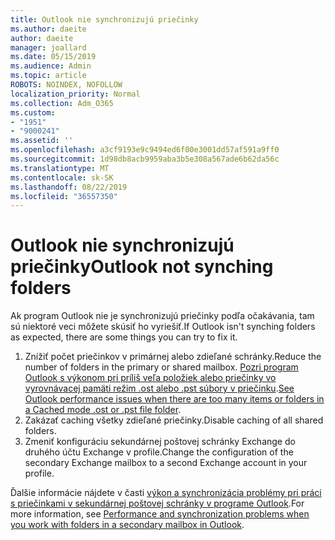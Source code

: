 ```yaml
---
title: Outlook nie synchronizujú priečinky
ms.author: daeite
author: daeite
manager: joallard
ms.date: 05/15/2019
ms.audience: Admin
ms.topic: article
ROBOTS: NOINDEX, NOFOLLOW
localization_priority: Normal
ms.collection: Adm_O365
ms.custom:
- "1951"
- "9000241"
ms.assetid: ''
ms.openlocfilehash: a3cf9193e9c9494ed6f00e3001dd57af591a9ff0
ms.sourcegitcommit: 1d98db8acb9959aba3b5e308a567ade6b62da56c
ms.translationtype: MT
ms.contentlocale: sk-SK
ms.lasthandoff: 08/22/2019
ms.locfileid: "36557350"
---
```

# <a name="outlook-not-synching-folders"></a><span data-ttu-id="99bb2-102">Outlook nie synchronizujú priečinky</span><span class="sxs-lookup"><span data-stu-id="99bb2-102">Outlook not synching folders</span></span>

<span data-ttu-id="99bb2-103">Ak program Outlook nie je synchronizujú priečinky podľa očakávania, tam sú niektoré veci môžete skúsiť ho vyriešiť.</span><span class="sxs-lookup"><span data-stu-id="99bb2-103">If Outlook isn't synching folders as expected, there are some things you can try to fix it.</span></span>

1. <span data-ttu-id="99bb2-104">Znížiť počet priečinkov v primárnej alebo zdieľané schránky.</span><span class="sxs-lookup"><span data-stu-id="99bb2-104">Reduce the number of folders in the primary or shared mailbox.</span></span> <span data-ttu-id="99bb2-105">[Pozri program Outlook s výkonom pri príliš veľa položiek alebo priečinky vo vyrovnávacej pamäti režim .ost alebo .pst súbory v priečinku](https://support.microsoft.com/help/2768656).</span><span class="sxs-lookup"><span data-stu-id="99bb2-105">[See Outlook performance issues when there are too many items or folders in a Cached mode .ost or .pst file folder](https://support.microsoft.com/help/2768656).</span></span>
2. <span data-ttu-id="99bb2-106">Zakázať caching všetky zdieľané priečinky.</span><span class="sxs-lookup"><span data-stu-id="99bb2-106">Disable caching of all shared folders.</span></span>
3. <span data-ttu-id="99bb2-107">Zmeniť konfiguráciu sekundárnej poštovej schránky Exchange do druhého účtu Exchange v profile.</span><span class="sxs-lookup"><span data-stu-id="99bb2-107">Change the configuration of the secondary Exchange mailbox to a second Exchange account in your profile.</span></span>

<span data-ttu-id="99bb2-108">Ďalšie informácie nájdete v časti [výkon a synchronizácia problémy pri práci s priečinkami v sekundárnej poštovej schránky v programe Outlook](https://support.microsoft.com/help/3115602).</span><span class="sxs-lookup"><span data-stu-id="99bb2-108">For more information, see [Performance and synchronization problems when you work with folders in a secondary mailbox in Outlook](https://support.microsoft.com/help/3115602).</span></span>